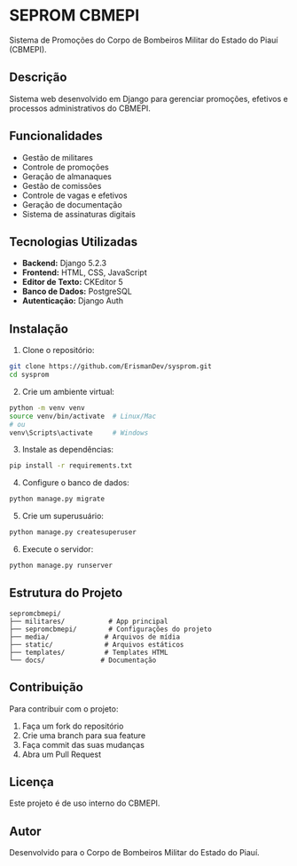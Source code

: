 # SEPROM CBMEPI

Sistema de Promoções do Corpo de Bombeiros Militar do Estado do Piauí (CBMEPI).

## Descrição

Sistema web desenvolvido em Django para gerenciar promoções, efetivos e processos administrativos do CBMEPI.

## Funcionalidades

- Gestão de militares
- Controle de promoções
- Geração de almanaques
- Gestão de comissões
- Controle de vagas e efetivos
- Geração de documentação
- Sistema de assinaturas digitais

## Tecnologias Utilizadas

- **Backend:** Django 5.2.3
- **Frontend:** HTML, CSS, JavaScript
- **Editor de Texto:** CKEditor 5
- **Banco de Dados:** PostgreSQL
- **Autenticação:** Django Auth

## Instalação

1. Clone o repositório:
```bash
git clone https://github.com/ErismanDev/sysprom.git
cd sysprom
```

2. Crie um ambiente virtual:
```bash
python -m venv venv
source venv/bin/activate  # Linux/Mac
# ou
venv\Scripts\activate     # Windows
```

3. Instale as dependências:
```bash
pip install -r requirements.txt
```

4. Configure o banco de dados:
```bash
python manage.py migrate
```

5. Crie um superusuário:
```bash
python manage.py createsuperuser
```

6. Execute o servidor:
```bash
python manage.py runserver
```

## Estrutura do Projeto

```
sepromcbmepi/
├── militares/           # App principal
├── sepromcbmepi/        # Configurações do projeto
├── media/              # Arquivos de mídia
├── static/             # Arquivos estáticos
├── templates/          # Templates HTML
└── docs/              # Documentação
```

## Contribuição

Para contribuir com o projeto:

1. Faça um fork do repositório
2. Crie uma branch para sua feature
3. Faça commit das suas mudanças
4. Abra um Pull Request

## Licença

Este projeto é de uso interno do CBMEPI.

## Autor

Desenvolvido para o Corpo de Bombeiros Militar do Estado do Piauí. 